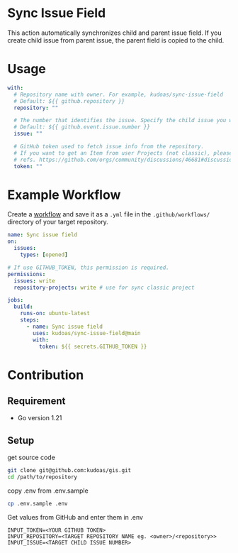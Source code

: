 # Sync Issue Field

This action automatically synchronizes child and parent issue field.
If you create child issue from parent issue, the parent field is copied to the child.

# Usage

<!-- start usage -->

```yaml
with:
  # Repository name with owner. For example, kudoas/sync-issue-field
  # Default: ${{ github.repository }}
  repository: ""

  # The number that identifies the issue. Specify the child issue you wish to synchronize with the parent issue
  # Default: ${{ github.event.issue.number }}
  issue: ""

  # GitHub token used to fetch issue info from the repository.
  # If you want to get an Item from user Projects (not classic), please issue Personal Access Token (PAT).
  # refs. https://github.com/orgs/community/discussions/46681#discussioncomment-8774842
  token: ""
```

<!-- end usage -->

# Example Workflow

Create a [workflow](https://docs.github.com/en/actions/using-workflows) and save it as a `.yml` file in the `.github/workflows/` directory of your target repository.

```yml
name: Sync issue field
on:
  issues:
    types: [opened]

# If use GITHUB_TOKEN, this permission is required.
permissions:
  issues: write
  repository-projects: write # use for sync classic project

jobs:
  build:
    runs-on: ubuntu-latest
    steps:
      - name: Sync issue field
        uses: kudoas/sync-issue-field@main
        with:
          token: ${{ secrets.GITHUB_TOKEN }}
```

# Contribution

## Requirement

- Go version 1.21

## Setup

get source code

```sh
git clone git@github.com:kudoas/gis.git
cd /path/to/repository
```

copy .env from .env.sample

```sh
cp .env.sample .env
```

Get values from GitHub and enter them in .env

```.env
INPUT_TOKEN=<YOUR GITHUB TOKEN>
INPUT_REPOSITORY=<TARGET REPOSITORY NAME eg. <owner>/<repository>>
INPUT_ISSUE=<TARGET CHILD ISSUE NUMBER>
```
